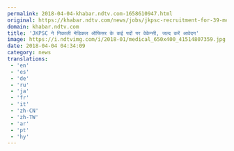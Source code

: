 ```yaml
---
permalink: 2018-04-04-khabar.ndtv.com-1658610947.html
original: https://khabar.ndtv.com/news/jobs/jkpsc-recruitment-for-39-medical-officer-1826598
domain: khabar.ndtv.com
title: 'JKPSC ने निकाली मेडिकल ऑफिसर के कई पदों पर वेकेन्सी, जल्द करें आवेदन'
image: https://i.ndtvimg.com/i/2018-01/medical_650x400_41514807359.jpg
date: 2018-04-04 04:34:09
category: news
translations: 
 - 'en'
 - 'es'
 - 'de'
 - 'ru'
 - 'ja'
 - 'fr'
 - 'it'
 - 'zh-CN'
 - 'zh-TW'
 - 'ar'
 - 'pt'
 - 'hy'
---
```


